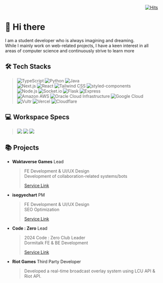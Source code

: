 <div align='right'>
  
[![Hits](https://hits.seeyoufarm.com/api/count/incr/badge.svg?url=https%3A%2F%2Fgithub.com%2FDOS0313&count_bg=%2328B3FB&title_bg=%23555555&icon=telegram.svg&icon_color=%23E7E7E7&title=hits&edge_flat=true)](https://hits.seeyoufarm.com)

</div>

# 👋 Hi there
I am a student developer who is always imagining and dreaming. <br/>
While I mainly work on web-related projects, I have a keen interest in all areas of computer science and continuously strive to learn more
## 🛠️ Tech Stacks
> ![TypeScript](https://img.shields.io/badge/TypeScript-007ACC?style=for-the-badge&logo=typescript&logoColor=white)
> ![Python](https://img.shields.io/badge/Python-14354C?style=for-the-badge&logo=python&logoColor=white)
> ![Java](https://img.shields.io/badge/Java-ED8B00?style=for-the-badge&logo=openjdk&logoColor=white)  
> ![Next.js](https://img.shields.io/badge/Next.js-000?logo=nextdotjs&logoColor=fff&style=for-the-badge)
> ![React](https://img.shields.io/badge/React-20232A?style=for-the-badge&logo=react&logoColor=61DAFB)
> ![Tailwind CSS](https://img.shields.io/badge/Tailwind_CSS-38B2AC?style=for-the-badge&logo=tailwind-css&logoColor=white)
> ![styled-components](https://img.shields.io/badge/styled--components-DB7093?style=for-the-badge&logo=styled-components&logoColor=white)  
> ![Node.js](https://img.shields.io/badge/Node.js-43853D?style=for-the-badge&logo=node.js&logoColor=white)
> ![Socket.io](https://img.shields.io/badge/Socket.io-010101?style=for-the-badge&logo=socketdotio&logoColor=white)
> ![Flask](https://img.shields.io/badge/Flask-000000?style=for-the-badge&logo=flask&logoColor=white)
> ![Express](https://img.shields.io/badge/Express-000000?style=for-the-badge&logo=express&logoColor=white)  
> ![Amazon AWS](https://img.shields.io/badge/Amazon_AWS-232F3E?style=for-the-badge&logo=amazonwebservices&logoColor=white)
> ![Oracle Cloud Infrastructure](https://img.shields.io/badge/OCI-c74634?style=for-the-badge&logo=oculus&logoColor=white)
> ![Google Cloud](https://img.shields.io/badge/Google_Cloud-4285F4?style=for-the-badge&logo=google-cloud&logoColor=white)
> ![Vultr](https://img.shields.io/badge/Vultr-007BFC?style=for-the-badge&logo=vultr&logoColor=white)
> ![Vercel](https://img.shields.io/badge/Vercel-000000?style=for-the-badge&logo=vercel&logoColor=white)
> ![Cloudflare](https://img.shields.io/badge/cloudflare-F38020?style=for-the-badge&logo=cloudflare&logoColor=white)
## 💻 Workspace Specs
> <img src="https://img.shields.io/badge/AMD-Ryzen_5_3600-ED1C24?style=for-the-badge&logo=amd&logoColor=white"/>
> <img src="https://img.shields.io/badge/NVIDIA-RTX3060-76B900?style=for-the-badge&logo=nvidia&logoColor=white"/>
> <img src="https://img.shields.io/badge/Windows-11-0078D6?style=for-the-badge&logo=windows&logoColor=white"/>
## 📚 Projects
- **Waktaverse Games** Lead

  > FE Development & UI/UX Design <br/>
  > Development of collaboration-related systems/bots <br/>
  >
  > [Service Link](<https://waktaverse.games>)
- **isegyechart** PM

  > FE Development & UI/UX Design <br/>
  > SEO Optimization <br/>
  >
  > [Service Link](<https://isegye.live>)
- **Code : Zero** Lead

  > 2024 Code : Zero Club Leader <br/>
  > Dormitalk FE & BE Development <br/>
  >
  > [Service Link](<https://codezero.lol>)
- **Riot Games** Third Party Developer

  > Developed a real-time broadcast overlay system using LCU API & Riot API.
